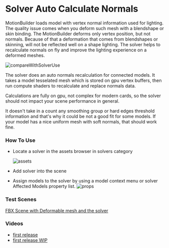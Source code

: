 # Solver Auto Calculate Normals

MotionBuilder loads model with vertex normal information used for lighting. The quality issue comes when you deform such mesh with a blendshape or skin binding. The MotionBuilder deforms only vertex position, but not normals. Because of that a deformation that comes from blendshapes or skinning, will not be reflected well on a shape lighting. The solver helps to recalculate normals on fly and improve the lighting experience on a deformed meshes.

![compareWithSolverUse](../../Plugins/solver\_normals.jpg)

The solver does an auto normals recalculation for connected models. It takes a model tesselated mesh which is stored on gpu vertex buffers, then run compute shaders to recalculate and replace normals data.

Calculations are fully on gpu, not complex for modern cards, so the solver should not impact your scene performance in general.

It doesn't take in a count any smoothing group or hard edges threshold information and that's why it could be not a good fit for some models. If your model has a nice uniform mesh with soft normals, that should work fine.

### How To Use

*   Locate a solver in the assets browser in solvers category

    ![assets](../../Plugins/solver\_normals\_assets.jpg)
* Add solver into the scene
* Assign models to the solver by using a model context menu or solver Affected Models property list. ![props](../../Plugins/solver\_normals\_props.jpg)

### Test Scenes

[FBX Scene with Deformable mesh and the solver](../../../MB\_Scenes/solver\_CalculateNormals.fbx)

### Videos

* [first release](https://youtu.be/QYUpd1u6O\_o?si=WzmfQbCdII8WR1oB)
* [first release WIP](https://youtu.be/YFLuMV-uGR8?si=pcvfAaf7Vm51x6vB)
